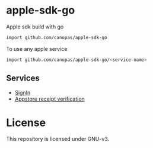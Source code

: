 # apple-sdk-go
Apple sdk build with go

```bash
import github.com/canopas/apple-sdk-go
```

To use any apple service

```bash
import github.com/canopas/apple-sdk-go/<service-name>
```

## Services

- [SignIn](https://github.com/canopas/apple-sdk-go/blob/main/auth/README.md)
- [Appstore receipt verification](https://github.com/canopas/apple-sdk-go/blob/main/receipt/README.md)

# License
This repository is licensed under GNU-v3.
